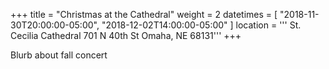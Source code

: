+++
title = "Christmas at the Cathedral"
weight = 2
datetimes = [ "2018-11-30T20:00:00-05:00", "2018-12-02T14:00:00-05:00" ]
location = '''
St. Cecilia Cathedral
701 N 40th St
Omaha, NE 68131'''
+++

Blurb about fall concert